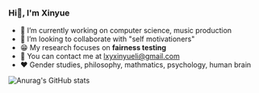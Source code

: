 ### Hi👋, I'm Xinyue 

- 🔭 I’m currently working on computer science, music production
- 👯 I’m looking to collaborate with "self motivationers"
- 😁 My research focuses on **fairness testing**
- 📧 You can contact me at lxyxinyueli@gmail.com
- ❤️ Gender studies, philosophy, mathmatics, psychology, human brain

![Anurag's GitHub stats](https://github-readme-stats.vercel.app/api?username=xinyuelxy&count_private=true&show_icons=true&theme=react)
